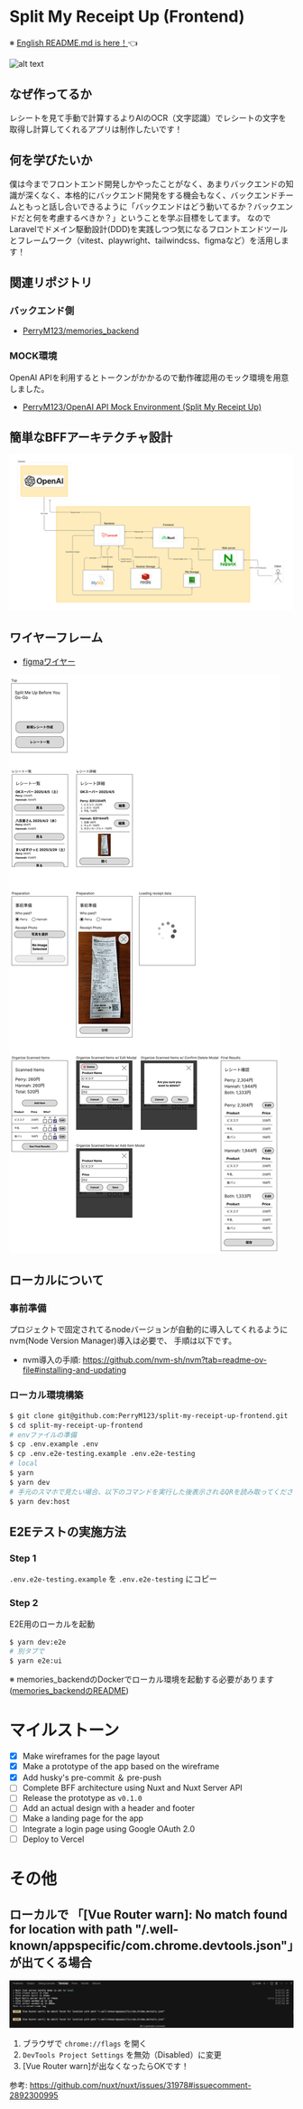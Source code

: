 # Split My Receipt Up (Frontend)

※ [English README.md is here！](/docs/README-english.md)👈

![alt text](/docs/images/sample-video.gif)

## なぜ作ってるか
レシートを見て手動で計算するよりAIのOCR（文字認識）でレシートの文字を取得し計算してくれるアプリは制作したいです！

## 何を学びたいか
僕は今までフロントエンド開発しかやったことがなく、あまりバックエンドの知識が深くなく、本格的にバックエンド開発をする機会もなく、バックエンドチームともっと話し合いできるように「バックエンドはどう動いてるか？バックエンドだと何を考慮するべきか？」ということを学ぶ目標をしてます。
なのでLaravelでドメイン駆動設計(DDD)を実践しつつ気になるフロントエンドツールとフレームワーク（vitest、playwright、tailwindcss、figmaなど）を活用します！

## 関連リポジトリ

### バックエンド側
- [PerryM123/memories_backend](https://github.com/PerryM123/memories_backend)

### MOCK環境
OpenAI APIを利用するとトークンがかかるので動作確認用のモック環境を用意しました。
- [PerryM123/OpenAI API Mock Environment (Split My Receipt Up)](https://github.com/PerryM123/open-ai-api-mock-environment)

## 簡単なBFFアーキテクチャ設計
![alt text](/docs/images/simple-architecture.jpg)

## ワイヤーフレーム
- [figmaワイヤー](https://www.figma.com/design/5YJWfJxPOz41nTYUs3Ecsv/Split-Me-Up-Before-You-Go-Go?node-id=0-1&t=pg6lQGz4q81qqjrR-1)

![alt text](/docs/images/wireframe.jpg)

## ローカルについて

### 事前準備
プロジェクトで固定されてるnodeバージョンが自動的に導入してくれるようにnvm(Node Version Manager)導入は必要で、 手順は以下です。
- nvm導入の手順: https://github.com/nvm-sh/nvm?tab=readme-ov-file#installing-and-updating

### ローカル環境構築

```sh
$ git clone git@github.com:PerryM123/split-my-receipt-up-frontend.git
$ cd split-my-receipt-up-frontend
# envファイルの準備
$ cp .env.example .env
$ cp .env.e2e-testing.example .env.e2e-testing
# local
$ yarn
$ yarn dev
# 手元のスマホで見たい場合、以下のコマンドを実行した後表示されるQRを読み取ってください
$ yarn dev:host
```

## E2Eテストの実施方法
### Step 1
`.env.e2e-testing.example` を `.env.e2e-testing` にコピー

### Step 2
E2E用のローカルを起動

```sh
$ yarn dev:e2e
# 別タブで
$ yarn e2e:ui
```

※ memories_backendのDockerでローカル環境を起動する必要があります([memories_backendのREADME](https://github.com/PerryM123/memories_backend))

# マイルストーン
- [x] Make wireframes for the page layout
- [x] Make a prototype of the app based on the wireframe
- [x] Add husky's pre-commit ＆ pre-push
- [ ] Complete BFF architecture using Nuxt and Nuxt Server API 
- [ ] Release the prototype as `v0.1.0`
- [ ] Add an actual design with a header and footer
- [ ] Make a landing page for the app
- [ ] Integrate a login page using Google OAuth 2.0
- [ ] Deploy to Vercel

# その他

## ローカルで 「[Vue Router warn]: No match found for location with path "/.well-known/appspecific/com.chrome.devtools.json"」 が出てくる場合


![vue-router-warning](/docs/images/vue-router-warning.png)

1. ブラウザで `chrome://flags` を開く
1. `DevTools Project Settings` を無効（Disabled）に変更
1. [Vue Router warn]が出なくなったらOKです！

参考: https://github.com/nuxt/nuxt/issues/31978#issuecomment-2892300995